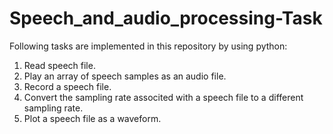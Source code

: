 # Speech_and_audio_processing-Task
Following tasks are implemented in this repository by using python:
1. Read speech file.
2. Play an array of speech samples as an audio file.
3. Record a speech file.
4. Convert the sampling rate associted with a speech file to a different sampling rate.
5. Plot a speech file as a waveform.
